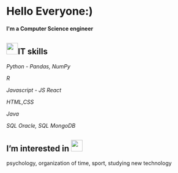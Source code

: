  <h1>Hello Everyone:)</h1> 
  
 <h4>I'm a Computer Science engineer</h4>
 <p><h2><img src = "https://user-images.githubusercontent.com/68805682/186970854-37b53ec9-b2b8-463b-8cc2-449cd5bf3a1e.png" width="30" height="30">IT skills</h2></p>
 <i>Python - Pandas, NumPy</i>
 <i><p>R</p></i>
 <i>Javascript - JS React</i>
 <i><p>HTML,CSS</p></i>
 <i>Java</i>
 <i><p>SQL Oracle, SQL MongoDB</p></i>

<p><h2>I’m interested in <img src ="https://user-images.githubusercontent.com/68805682/186980753-c05b4d50-d5c1-4fac-8e32-2e97fa9566b4.png" width="30" height="30" ></h2></p> 
  psychology, 
  organization of time, 
  sport, 
  studying new technology

<!--- 🌱 I’m currently learning ...
- 💞️ I’m looking to collaborate on ...
- 📫 How to reach me ...
--->
<!---
Ivan-tet/Ivan-tet is a ✨ special ✨ repository because its `README.md` (this file) appears on your GitHub profile.
You can click the Preview link to take a look at your changes.
--->
